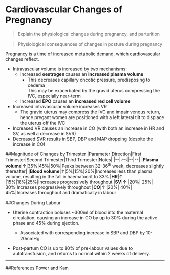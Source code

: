 # Cardiovascular Changes of Pregnancy
> Explain the physiological changes during pregnancy, and parturition

<!--></!-->

> Physiological consequences of changes in posture during pregnancy 

Pregnancy is a time of increased metabolic demand, which cardiovascular changes reflect.

* Intravascular volume is increased by two mechanisms:
    * Increased **oestrogen** causes an **increased plasma volume**
        * This decreases capillary oncotic pressure, predisposing to oedema  
          This may be exacerbated by the gravid uterus compressing the IVC, especially near-term
    * Increased **EPO** causes an **increased red cell volume**
* Increased intravascular volume increases VR  
  * The gravid uterus may compress the IVC and impair venous return, hence pregant women are positioned with a left lateral tilt to displace the uterus off the IVC
* Increased VR causes an increase in CO (with both an increase in HR and SV, as well a decrease in SVR)
* Decreased SVR results in SBP, DBP and MAP dropping (despite the increase in CO)

##Magnitude of Changes by Trimester
|Parameter|Direction|First Trimester|Second Trimester|Third Trimester|Notes|
|--|:--:|--|--|
|**Plasma volume**|↑|35%|45%|50%|Peaks between 32-36<sup>th</sup> week, decreases slightly thereafter|
|**Blood volume**|↑|5%|15%|20%|Increases less than plasma volume, resulting in the fall in haematocrit to 33%
|**HR**|↑ |15%|18%|25%|Increases progressively throughout
|**SV**|↑ |20%| 25%| 30%|Increases progressively throughout
|**CO**|↑ |20%| 40%| 45%|Increases throughout and dramatically in labour


##Changes During Labour
* Uterine contraction boluses ~300ml of blood into the maternal circulation, causing an increase in CO by up to 30% during the active phase and 45% during ejection.
    * Associated with corresponding increase in SBP and DBP by 10-20mmHg.


* Post-partum CO is up to 80% of pre-labour values due to autotransfusion, and returns to normal within 2 weeks of delivery.

---
##References
Power and Kam